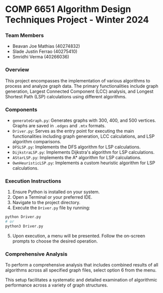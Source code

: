 # COMP 6651 Algorithm Design Techniques Project - Winter 2024

### Team Members
- Beavan Joe Mathias (40274832)
- Slade Justin Ferrao (40275410)
- Smridhi Verma (40266036)

### Overview
This project encompasses the implementation of various algorithms to process and analyze graph data. The primary functionalities include graph generation, Largest Connected Component (LCC) analysis, and Longest Shortest Path (LSP) calculations using different algorithms.

### Components
- `generateGraph.py`: Generates graphs with 300, 400, and 500 vertices. Graphs are saved in `.edges` and `.mtx` formats.
- `Driver.py`: Serves as the entry point for executing the main functionalities including graph generation, LCC calculations, and LSP algorithm comparisons.
- `DFSLSP.py`: Implements the DFS algorithm for LSP calculations.
- `DijkstraLSP.py`: Implements Dijkstra's algorithm for LSP calculations.
- `AStarLSP.py`: Implements the A* algorithm for LSP calculations.
- `OwnHeuristicLSP.py`: Implements a custom heuristic algorithm for LSP calculations.

### Execution Instructions
1. Ensure Python is installed on your system.
2. Open a Terminal or your preferred IDE.
3. Navigate to the project directory.
4. Execute the `Driver.py` file by running:
```bash
python Driver.py
# or
python3 Driver.py
```
5. Upon execution, a menu will be presented. Follow the on-screen prompts to choose the desired operation.

### Comprehensive Analysis
To perform a comprehensive analysis that includes combined results of all algorithms across all specified graph files, select option 6 from the menu.

This setup facilitates a systematic and detailed examination of algorithmic performance across a variety of graph structures.
